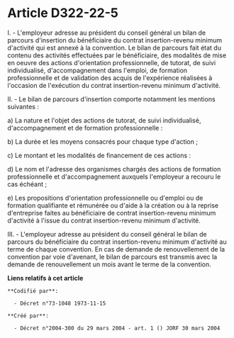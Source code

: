 # Article D322-22-5

I. - L'employeur adresse au président du conseil général un bilan de parcours d'insertion du bénéficiaire du contrat
insertion-revenu minimum d'activité qui est annexé à la convention. Le bilan de parcours fait état du contenu des activités
effectuées par le bénéficiaire, des modalités de mise en oeuvre des actions d'orientation professionnelle, de tutorat, de
suivi individualisé, d'accompagnement dans l'emploi, de formation professionnelle et de validation des acquis de l'expérience
réalisées à l'occasion de l'exécution du contrat insertion-revenu minimum d'activité.

II. - Le bilan de parcours d'insertion comporte notamment les mentions suivantes :

a) La nature et l'objet des actions de tutorat, de suivi individualisé, d'accompagnement et de formation professionnelle :

b) La durée et les moyens consacrés pour chaque type d'action ;

c) Le montant et les modalités de financement de ces actions :

d) Le nom et l'adresse des organismes chargés des actions de formation professionnelle et d'accompagnement auxquels
l'employeur a recouru le cas échéant ;

e) Les propositions d'orientation professionnelle ou d'emploi ou de formation qualifiante et rémunérée ou d'aide à la
création ou à la reprise d'entreprise faites au bénéficiaire de contrat insertion-revenu minimum d'activité à l'issue du
contrat insertion-revenu minimum d'activité.

III. - L'employeur adresse au président du conseil général le bilan de parcours du bénéficiaire du contrat insertion-revenu
minimum d'activité au terme de chaque convention. En cas de demande de renouvellement de la convention par voie d'avenant, le
bilan de parcours est transmis avec la demande de renouvellement un mois avant le terme de la convention.

**Liens relatifs à cet article**

	**Codifié par**:

	  - Décret n°73-1048 1973-11-15

	**Créé par**:

	  - Décret n°2004-300 du 29 mars 2004 - art. 1 () JORF 30 mars 2004
